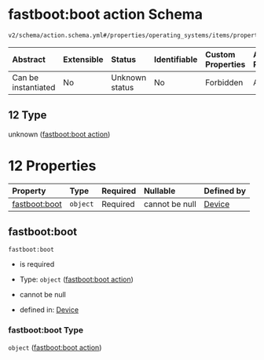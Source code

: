 # fastboot:boot action Schema

```txt
v2/schema/action.schema.yml#/properties/operating_systems/items/properties/steps/items/properties/actions/items/oneOf/12
```



| Abstract            | Extensible | Status         | Identifiable | Custom Properties | Additional Properties | Access Restrictions | Defined In                                                          |
| :------------------ | :--------- | :------------- | :----------- | :---------------- | :-------------------- | :------------------ | :------------------------------------------------------------------ |
| Can be instantiated | No         | Unknown status | No           | Forbidden         | Allowed               | none                | [device.schema.json*](../device.schema.json "open original schema") |

## 12 Type

unknown ([fastboot:boot action](device-properties-operating-systems-operating-system-properties-steps-step-properties-group-step-action-oneof-fastbootboot-action.md))

# 12 Properties

| Property                       | Type     | Required | Nullable       | Defined by                                                                                                                                                                                                                                                                                                                        |
| :----------------------------- | :------- | :------- | :------------- | :-------------------------------------------------------------------------------------------------------------------------------------------------------------------------------------------------------------------------------------------------------------------------------------------------------------------------------- |
| [fastboot:boot](#fastbootboot) | `object` | Required | cannot be null | [Device](device-properties-operating-systems-operating-system-properties-steps-step-properties-group-step-action-oneof-fastbootboot-action-properties-fastbootboot-action.md "v2/schema/action.schema.yml#/properties/operating_systems/items/properties/steps/items/properties/actions/items/oneOf/12/properties/fastboot:boot") |

## fastboot:boot



`fastboot:boot`

*   is required

*   Type: `object` ([fastboot:boot action](device-properties-operating-systems-operating-system-properties-steps-step-properties-group-step-action-oneof-fastbootboot-action-properties-fastbootboot-action.md))

*   cannot be null

*   defined in: [Device](device-properties-operating-systems-operating-system-properties-steps-step-properties-group-step-action-oneof-fastbootboot-action-properties-fastbootboot-action.md "v2/schema/action.schema.yml#/properties/operating_systems/items/properties/steps/items/properties/actions/items/oneOf/12/properties/fastboot:boot")

### fastboot:boot Type

`object` ([fastboot:boot action](device-properties-operating-systems-operating-system-properties-steps-step-properties-group-step-action-oneof-fastbootboot-action-properties-fastbootboot-action.md))
